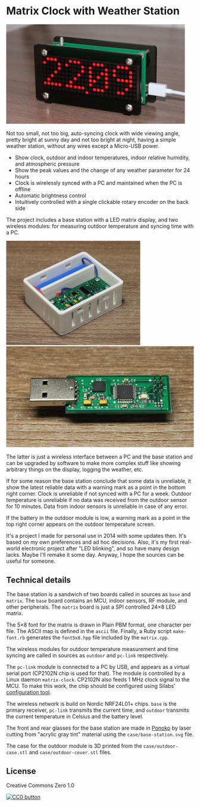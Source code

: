 # Matrix Clock with Weather Station

![](photos/base-station.gif)

Not too small, not too big, auto-syncing clock with wide viewing angle,
pretty bright at sunny day and not too bright at night, having a
simple weather station, without any wires except a Micro-USB power.

- Show clock, outdoor and indoor temperatures, indoor relative humidity, and
  atmospheric pressure
- Show the peak values and the change of any weather parameter for 24 hours
- Clock is wirelessly synced with a PC and maintained when the PC is offline
- Automatic brightness control
- Intuitively controlled with a single clickable rotary encoder on the back side

The project includes a base station with a LED matrix display, and two
wireless modules: for measuring outdoor temperature and syncing time with a PC.

![](photos/outdoor.png) ![](photos/pc-link.png)

The latter is just a wireless interface between a PC and the base station and
can be upgraded by software to make more complex stuff like showing arbitrary
things on the display, logging the weather, etc.

If for some reason the base station conclude that some data is unreliable, it show the
latest reliable data with a warning mark as a point in the bottom right corner.
Clock is unreliable if not synced with a PC for a week. Outdoor temperature is unreliable if no
data was received from the outdoor sensor for 10 minutes. Data from indoor sensors
is unreliable in case of any error.

If the battery in the outdoor module is low, a warning mark as a point in
the top right corner appears on the outdoor temperature screen.

It's a project I made for personal use in 2014 with some updates then.
It's based on my own preferences and ad hoc decisions. Also, it's my first
real-world electronic project after "LED blinking", and so have many design
lacks. Maybe I'll remake it some day. Anyway, I hope the sources can be useful
for someone.

## Technical details

The base station is a sandwich of two boards called in sources as `base` and
`matrix`. The `base` board contains an MCU, indoor sensors, RF module, and other
peripherals. The `matrix` board is just a SPI controlled 24×8 LED matrix.

The 5×8 font for the matrix is drawn in Plain PBM format, one character per
file. The ASCII map is defined in the `ascii` file. Finally, a Ruby script
`make-font.rb` generates the `font5x8.hpp` file included by the `matrix.cpp`.

The wireless modules for outdoor temperature measurement and time syncing are
called in sources as `outdoor` and `pc-link` respectively.

The `pc-link` module is connected to a PC by USB, and appears as a virtual
serial port (CP2102N chip is used for that). The module is controlled by
a Linux daemon `matrix-clock`. CP2102N also feeds 1 MHz clock signal
to the MCU. To make this work, the chip should be configured using
Silabs' [configuration tool](https://www.silabs.com/products/development-tools/software/simplicity-studio).

The wireless network is build on Nordic NRF24L01+ chips.
`base` is the primary receiver, `pc-link` transmits the current time, and
`outdoor` transmits the current temperature in Celsius and the battery level.

The front and rear glasses for the base station are made in
[Ponoko](https://www.ponoko.com/) by laser cutting from "acrylic gray tint"
material using the `case/base-station.svg` file.

The case for the outdoor module is 3D printed from the `case/outdoor-case.stl`
and `case/outdoor-cover.stl` files.

## License

Creative Commons Zero 1.0

[![CC0 button](https://licensebuttons.net/p/zero/1.0/88x31.png)](http://creativecommons.org/publicdomain/zero/1.0/)

